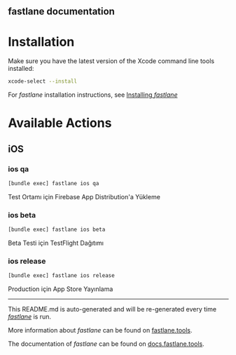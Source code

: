 fastlane documentation
----

# Installation

Make sure you have the latest version of the Xcode command line tools installed:

```sh
xcode-select --install
```

For _fastlane_ installation instructions, see [Installing _fastlane_](https://docs.fastlane.tools/#installing-fastlane)

# Available Actions

## iOS

### ios qa

```sh
[bundle exec] fastlane ios qa
```

Test Ortamı için Firebase App Distribution'a Yükleme

### ios beta

```sh
[bundle exec] fastlane ios beta
```

Beta Testi için TestFlight Dağıtımı

### ios release

```sh
[bundle exec] fastlane ios release
```

Production için App Store Yayınlama

----

This README.md is auto-generated and will be re-generated every time [_fastlane_](https://fastlane.tools) is run.

More information about _fastlane_ can be found on [fastlane.tools](https://fastlane.tools).

The documentation of _fastlane_ can be found on [docs.fastlane.tools](https://docs.fastlane.tools).
